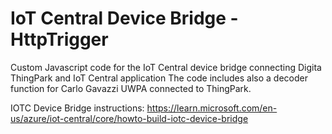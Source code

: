 # IoT Central Device Bridge -HttpTrigger
 Custom Javascript code for the IoT Central device bridge connecting Digita ThingPark and IoT Central application
 The code includes also a decoder function for Carlo Gavazzi UWPA connected to ThingPark.
 
 IOTC Device Bridge instructions: https://learn.microsoft.com/en-us/azure/iot-central/core/howto-build-iotc-device-bridge
